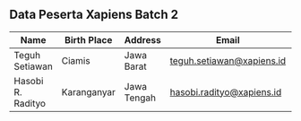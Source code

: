 ## Data Peserta Xapiens Batch 2
| Name             | Birth Place   | Address    | Email                     | Interest           | Motto           |
| ---------------- | ------------- | ---------- | ------------------------- | ------------------ | --------------- |
| Teguh Setiawan   | Ciamis        | Jawa Barat | teguh.setiawan@xapiens.id | Python, JavaScript | Semangat selalu |
| Hasobi R. Radityo| Karanganyar   | Jawa Tengah| hasobi.radityo@xapiens.id | Python, JavaScript | Iya selalu      |